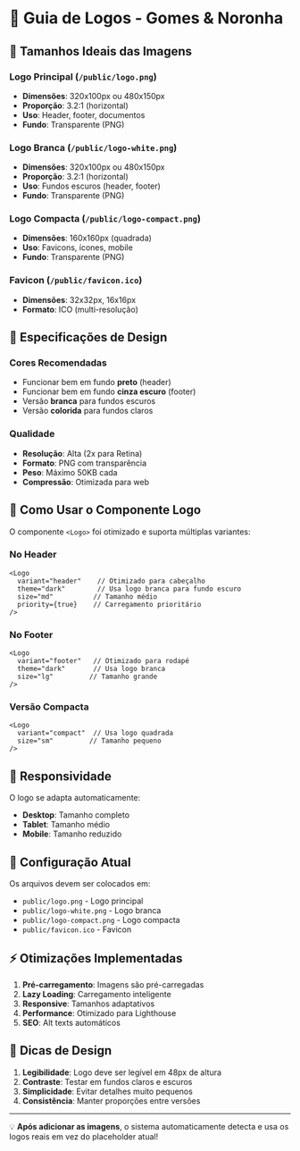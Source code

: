 # 📐 Guia de Logos - Gomes & Noronha

## 🎯 Tamanhos Ideais das Imagens

### **Logo Principal** (`/public/logo.png`)
- **Dimensões**: 320x100px ou 480x150px
- **Proporção**: 3.2:1 (horizontal)
- **Uso**: Header, footer, documentos
- **Fundo**: Transparente (PNG)

### **Logo Branca** (`/public/logo-white.png`) 
- **Dimensões**: 320x100px ou 480x150px
- **Proporção**: 3.2:1 (horizontal)
- **Uso**: Fundos escuros (header, footer)
- **Fundo**: Transparente (PNG)

### **Logo Compacta** (`/public/logo-compact.png`)
- **Dimensões**: 160x160px (quadrada)
- **Uso**: Favicons, ícones, mobile
- **Fundo**: Transparente (PNG)

### **Favicon** (`/public/favicon.ico`)
- **Dimensões**: 32x32px, 16x16px
- **Formato**: ICO (multi-resolução)

## 🎨 Especificações de Design

### **Cores Recomendadas**
- Funcionar bem em fundo **preto** (header)
- Funcionar bem em fundo **cinza escuro** (footer)
- Versão **branca** para fundos escuros
- Versão **colorida** para fundos claros

### **Qualidade**
- **Resolução**: Alta (2x para Retina)
- **Formato**: PNG com transparência
- **Peso**: Máximo 50KB cada
- **Compressão**: Otimizada para web

## 🚀 Como Usar o Componente Logo

O componente `<Logo>` foi otimizado e suporta múltiplas variantes:

### **No Header**
```tsx
<Logo 
  variant="header"    // Otimizado para cabeçalho
  theme="dark"        // Usa logo branca para fundo escuro
  size="md"          // Tamanho médio
  priority={true}    // Carregamento prioritário
/>
```

### **No Footer**
```tsx
<Logo 
  variant="footer"   // Otimizado para rodapé
  theme="dark"       // Usa logo branca 
  size="lg"         // Tamanho grande
/>
```

### **Versão Compacta**
```tsx
<Logo 
  variant="compact"  // Usa logo quadrada
  size="sm"         // Tamanho pequeno
/>
```

## 📱 Responsividade

O logo se adapta automaticamente:
- **Desktop**: Tamanho completo
- **Tablet**: Tamanho médio
- **Mobile**: Tamanho reduzido

## 🔧 Configuração Atual

Os arquivos devem ser colocados em:
- `public/logo.png` - Logo principal
- `public/logo-white.png` - Logo branca
- `public/logo-compact.png` - Logo compacta
- `public/favicon.ico` - Favicon

## ⚡ Otimizações Implementadas

1. **Pré-carregamento**: Imagens são pré-carregadas
2. **Lazy Loading**: Carregamento inteligente
3. **Responsive**: Tamanhos adaptativos
4. **Performance**: Otimizado para Lighthouse
5. **SEO**: Alt texts automáticos

## 🎨 Dicas de Design

1. **Legibilidade**: Logo deve ser legível em 48px de altura
2. **Contraste**: Testar em fundos claros e escuros
3. **Simplicidade**: Evitar detalhes muito pequenos
4. **Consistência**: Manter proporções entre versões

---

💡 **Após adicionar as imagens**, o sistema automaticamente detecta e usa os logos reais em vez do placeholder atual!